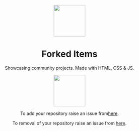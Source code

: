 <p align="center"><a href="#"><img src="https://oyepriyansh.pages.dev/2023032834533.gif" width="100"></a></p>
<h1 align="center"> Forked Items </h3>
<p align="center"> Showcasing community projects. Made with HTML, CSS & JS. </p>
<p align="center"> <a href="#"><img src="https://oyepriyansh.pages.dev/22445435463554.svg" width=100"></a></p>

 
<p align="center">To add your repository raise an issue from<a href="https://github.com/forked-item/.github/issues/new?assignees=&labels=showcase&template=add-on.yml&title=Please+fork+my+repo">here</a>. </p> 
<p align="center">To removal of your repository raise an issue from <a href="https://github.com/forked-item/.github/issues/new?assignees=&labels=removal&template=removal.yml&title=Kindly+remove+my+project">here</a>. </p>

